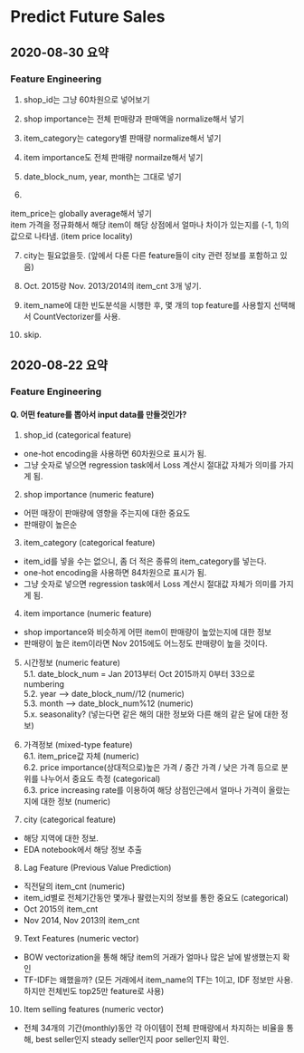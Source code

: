 # Predict Future Sales

## 2020-08-30 요약

### Feature Engineering

1. shop_id는 그냥 60차원으로 넣어보기

2. shop importance는 전체 판매량과 판매액을 normalize해서 넣기

3. item_category는 category별 판매량 normalize해서 넣기

4. item importance도 전체 판매량 normailze해서 넣기

5. date_block_num, year, month는 그대로 넣기

6.
item_price는 globally average해서 넣기<br>
item 가격을 정규화해서 해당 item이 해당 상점에서 얼마나 차이가 있는지를 (-1, 1)의 값으로 나타냄. (item price locality)

7. city는 필요없을듯. (앞에서 다룬 다른 feature들이 city 관련 정보를 포함하고 있음)

8. Oct. 2015랑 Nov. 2013/2014의 item_cnt 3개 넣기.

9. item_name에 대한 빈도분석을 시행한 후, 몇 개의 top feature를 사용할지 선택해서 CountVectorizer를 사용.

10. skip.

## 2020-08-22 요약

### Feature Engineering

#### Q. 어떤 feature를 뽑아서 input data를 만들것인가?
1. shop_id (categorical feature)
  - one-hot encoding을 사용하면 60차원으로 표시가 됨.
  - 그냥 숫자로 넣으면 regression task에서 Loss 계산시 절대값 자체가 의미를 가지게 됨.

2. shop importance (numeric feature)
  - 어떤 매장이 판매량에 영향을 주는지에 대한 중요도
  - 판매량이 높은순

3. item_category (categorical feature)
  - item_id를 넣을 수는 없으니, 좀 더 적은 종류의 item_category를 넣는다.
  - one-hot encoding을 사용하면 84차원으로 표시가 됨.
  - 그냥 숫자로 넣으면 regression task에서 Loss 계산시 절대값 자체가 의미를 가지게 됨.

4. item importance (numeric feature)
  - shop importance와 비슷하게 어떤 item이 판매량이 높았는지에 대한 정보
  - 판매량이 높은 item이라면 Nov 2015에도 어느정도 판매량이 높을 것이다.

5. 시간정보 (numeric feature)<br>
  5.1. date_block_num = Jan 2013부터 Oct 2015까지 0부터 33으로 numbering<br>
  5.2. year —> date_block_num//12 (numeric)<br>
  5.3. month —> date_block_num%12 (numeric)<br>
  5.x. seasonality? (넣는다면 같은 해의 대한 정보와 다른 해의 같은 달에 대한 정보)<br>

6. 가격정보 (mixed-type feature)<br>
  6.1. item_price값 자체 (numeric)<br>
  6.2. price importance(상대적으로)높은 가격 / 중간 가격 / 낮은 가격 등으로 분위를 나누어서 중요도 측정 (categorical)<br>
  6.3. price increasing rate를 이용하여 해당 상점인근에서 얼마나 가격이 올랐는지에 대한 정보 (numeric)<br>

7. city (categorical feature)
  - 해당 지역에 대한 정보.
  - EDA notebook에서 해당 정보 추출

8. Lag Feature (Previous Value Prediction)
  - 직전달의 item_cnt (numeric)
  - item_id별로 전체기간동안 몇개나 팔렸는지의 정보를 통한 중요도 (categorical)
  - Oct 2015의 item_cnt
  - Nov 2014, Nov 2013의 item_cnt
  
9. Text Features (numeric vector)
  - BOW vectorization을 통해 해당 item의 거래가 얼마나 많은 날에 발생했는지 확인
  - TF-IDF는 왜했을까? (모든 거래에서 item_name의 TF는 1이고, IDF 정보만 사용. 하지만 전체빈도 top25만 feature로 사용)

10. Item selling features (numeric vector)
  - 전체 34개의 기간(monthly)동안 각 아이템이 전체 판매량에서 차지하는 비율을 통해, best seller인지 steady seller인지 poor seller인지 확인.

